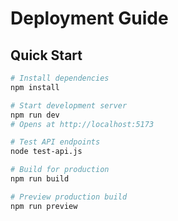 # Deployment Guide

## Quick Start

```bash
# Install dependencies
npm install

# Start development server
npm run dev
# Opens at http://localhost:5173

# Test API endpoints
node test-api.js

# Build for production
npm run build

# Preview production build
npm run preview
```

